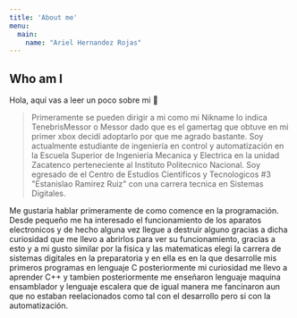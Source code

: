 ```yaml
---
title: 'About me'
menu:
  main:
    name: "Ariel Hernandez Rojas"
---
```


## Who am I

Hola, aquí vas a leer un poco sobre mi 🤩

> Primeramente se pueden dirigir a mi como mi Nikname lo indica TenebrisMessor o Messor dado que es el gamertag que obtuve en mi primer xbox decidí adoptarlo por que me agrado bastante.
> Soy actualmente estudiante de ingeniería en control y automatización en la Escuela Superior de Ingenieria Mecanica y Electrica en la unidad Zacatenco perteneciente al Instituto Politecnico Nacional.
> Soy egresado de el Centro de Estudios Cientificos y Tecnologicos #3 "Estanislao Ramirez Ruiz" con una carrera tecnica en Sistemas Digitales.

Me gustaria hablar primeramente de como comence en la programación.
Desde pequeño me ha interesado el funcionamiento de los aparatos electronicos y de hecho alguna vez llegue a destruir alguno gracias a dicha curiosidad que me llevo a abrirlos para ver su funcionamiento, gracias a esto y a mi gusto similar por la fisica y las matematicas elegi la carrera de sistemas digitales en la preparatoria y en ella es en la que desarrolle mis primeros programas en lenguaje C posteriormente mi curiosidad me llevo a aprender C++ y tambien posteriormente me enseñaron lenguaje maquina ensamblador y lenguaje escalera que de igual manera me fancinaron aun que no estaban reelacionados como tal con el desarrollo pero si con la automatización. 

